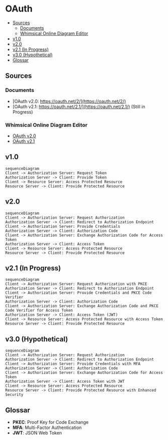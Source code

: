 # OAuth

<!-- @import "[TOC]" {cmd="toc" depthFrom=2 depthTo=6 orderedList=false} -->

<!-- code_chunk_output -->

- [Sources](#sources)
  - [Documents](#documents)
  - [Whimsical Online Diagram Editor](#whimsical-online-diagram-editor)
- [v1.0](#v10)
- [v2.0](#v20)
- [v2.1 (In Progress)](#v21-in-progress)
- [v3.0 (Hypothetical)](#v30-hypothetical)
- [Glossar](#glossar)

<!-- /code_chunk_output -->

## Sources

### Documents

- [OAuth v2.0: https://oauth.net/2/](https://oauth.net/2/)
- [OAuth v2.1: https://oauth.net/2.1/](https://oauth.net/2.1/) (Still in Progress)

### Whimsical Online Diagram Editor

- [OAuth v2.0](https://whimsical.com/oauth-2-0-flow-E6nZrsrE7FrhTJEpqGuBXp)
- [OAuth v2.1](https://whimsical.com/oauth-2-1-flow-H971xpurNoQZJQwHHpmgrk)

## v1.0

```mermaid
sequenceDiagram
Client -> Authorization Server: Request Token
Authorization Server -> Client: Provide Token
Client -> Resource Server: Access Protected Resource
Resource Server -> Client: Provide Protected Resource
```

## v2.0

```mermaid
sequenceDiagram
Client -> Authorization Server: Request Authorization
Authorization Server -> Client: Redirect to Authorization Endpoint
Client -> Authorization Server: Provide Credentials
Authorization Server -> Client: Authorization Code
Client -> Authorization Server: Exchange Authorization Code for Access Token
Authorization Server -> Client: Access Token
Client -> Resource Server: Access Protected Resource
Resource Server -> Client: Provide Protected Resource
```

## v2.1 (In Progress)

```mermaid
sequenceDiagram
Client -> Authorization Server: Request Authorization with PKCE
Authorization Server -> Client: Redirect to Authorization Endpoint
Client -> Authorization Server: Provide Credentials and PKCE Code Verifier
Authorization Server -> Client: Authorization Code
Client -> Authorization Server: Exchange Authorization Code and PKCE Code Verifier for Access Token
Authorization Server -> Client: Access Token (JWT)
Client -> Resource Server: Access Protected Resource with Access Token
Resource Server -> Client: Provide Protected Resource
```

## v3.0 (Hypothetical)

```mermaid
sequenceDiagram
Client -> Authorization Server: Request Authorization
Authorization Server -> Client: Redirect to Authorization Endpoint
Client -> Authorization Server: Provide Credentials with MFA
Authorization Server -> Client: Authorization Code
Client -> Authorization Server: Exchange Authorization Code for Access Token
Authorization Server -> Client: Access Token with JWT
Client -> Resource Server: Access Protected Resource
Resource Server -> Client: Provide Protected Resource with Enhanced Security
```

## Glossar

- **PKEC**: Proof Key for Code Exchange
- **MFA**: Multi-Factor Authentication
- **JWT**: JSON Web Token
